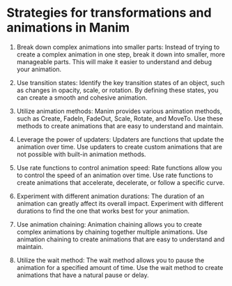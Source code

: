 #  Strategies for transformations and animations in Manim

1. Break down complex animations into smaller parts: Instead of trying to create a complex animation in one step, break it
   down into smaller, more manageable parts. This will make it easier to understand and debug your animation.

2. Use transition states: Identify the key transition states of an object, such as changes in opacity, scale, or rotation.
   By defining these states, you can create a smooth and cohesive animation.

3. Utilize animation methods: Manim provides various animation methods, such as Create, FadeIn, FadeOut, Scale, Rotate, and
   MoveTo. Use these methods to create animations that are easy to understand and maintain.

4. Leverage the power of updaters: Updaters are functions that update the animation over time. Use updaters to create custom
   animations that are not possible with built-in animation methods.

5. Use rate functions to control animation speed: Rate functions allow you to control the speed of an animation over time.
     Use rate functions to create animations that accelerate, decelerate, or follow a specific curve.

6. Experiment with different animation durations: The duration of an animation can greatly affect its overall impact.
     Experiment with different durations to find the one that works best for your animation.

7. Use animation chaining: Animation chaining allows you to create complex animations by chaining together multiple
    animations. Use animation chaining to create animations that are easy to understand and maintain.

8. Utilize the wait method: The wait method allows you to pause the animation for a specified amount of time.
    Use the wait method to create animations that have a natural pause or delay.
